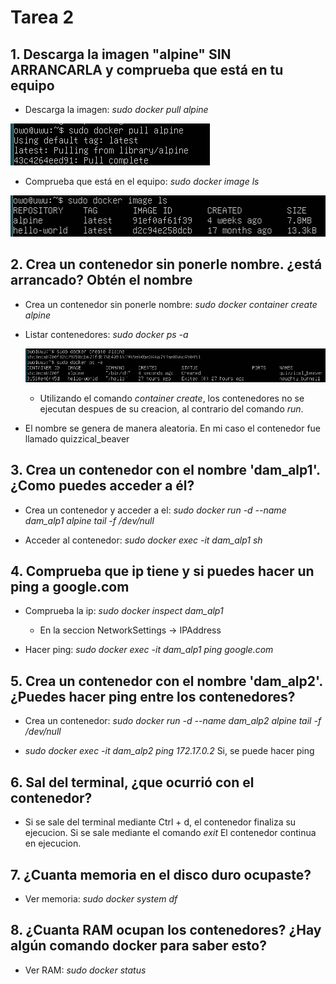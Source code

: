# Tarea 2

## 1. Descarga la imagen "alpine" SIN ARRANCARLA y comprueba que está en tu equipo

- Descarga la imagen: *sudo docker pull alpine*

![Comando Paso1](/img/paso1_1.png)

- Comprueba que está en el equipo: *sudo docker image ls*

![Comando Paso1](/img/paso1_2.png)

## 2. Crea un contenedor sin ponerle nombre. ¿está arrancado? Obtén el nombre

- Crea un contenedor sin ponerle nombre: *sudo docker container create alpine*

- Listar contenedores: *sudo docker ps -a*

    ![Comando Paso2](/img/paso2.png)

    - Utilizando el comando *container create*, los contenedores no se ejecutan despues de su creacion, al contrario del comando *run*.

- El nombre se genera de manera aleatoria. En mi caso el contenedor fue llamado quizzical_beaver

## 3. Crea un contenedor con el nombre 'dam_alp1'. ¿Como puedes acceder a él?

- Crea un contenedor y acceder a el: *sudo docker run -d --name dam_alp1 alpine tail -f /dev/null*

- Acceder al contenedor: *sudo docker exec -it dam_alp1 sh*

## 4. Comprueba que ip tiene y si puedes hacer un ping a google.com

- Comprueba la ip: *sudo docker inspect dam_alp1*

    - En la seccion NetworkSettings -> IPAddress

- Hacer ping: *sudo docker exec -it dam_alp1 ping google.com*

## 5. Crea un contenedor con el nombre 'dam_alp2'. ¿Puedes hacer ping entre los contenedores?

- Crea un contenedor: *sudo docker run -d --name dam_alp2 alpine tail -f /dev/null*

- *sudo docker exec -it dam_alp2 ping 172.17.0.2* Si, se puede hacer ping

## 6. Sal del terminal, ¿que ocurrió con el contenedor?

- Si se sale del terminal mediante Ctrl + d, el contenedor finaliza su ejecucion. Si se sale mediante el comando *exit* El contenedor continua en ejecucion.

## 7. ¿Cuanta memoria en el disco duro ocupaste?

- Ver memoria: *sudo docker system df*

## 8. ¿Cuanta RAM ocupan los contenedores? ¿Hay algún comando docker para saber esto?

- Ver RAM: *sudo docker status*

